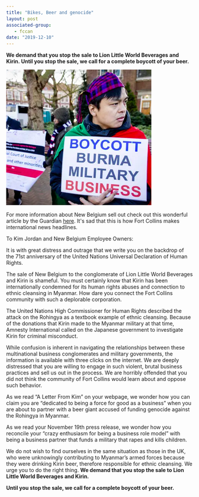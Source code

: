 ```yaml
---
title: "Bikes, Beer and genocide"
layout: post
associated-group:
   - fccan
date: "2019-12-10"
---
```


**We demand that you stop the sale to Lion Little World Beverages and Kirin. Until you stop the sale, we call for a complete boycott of your beer.** 

![](media/Untitled-6.png)

For more information about New Belgium sell out check out this wonderful article by the Guardian [here](https://www.theguardian.com/world/2019/dec/29/australian-craft-beer-brewer-faces-criticism-over-partnership-with-myanmar-military?fbclid=IwAR1f6jfJsQs3ADantpFDpZk2ZB26X4EQcybhj9JM3vw9kNADV1yO7MruXvc). It's sad that this is how Fort Collins makes international news headlines.

To Kim Jordan and New Belgium Employee Owners:  

It is with great distress and outrage that we write you on the backdrop of the 71st anniversary of the United Nations Universal Declaration of Human Rights.   

The sale of New Belgium to the conglomerate of Lion Little World Beverages and Kirin is shameful. You must certainly know that Kirin has been internationally condemned for its human rights abuses and connection to ethnic cleansing in Myanmar. How dare you connect the Fort Collins community with such a deplorable corporation.  

The United Nations High Commissioner for Human Rights described the attack on the Rohingya as a textbook example of ethnic cleansing. Because of the donations that Kirin made to the Myanmar military at that time, Amnesty International called on the Japanese government to investigate Kirin for criminal misconduct.  

While confusion is inherent in navigating the relationships between these multinational business conglomerates and military governments, the information is available with three clicks on the internet. We are deeply distressed that you are willing to engage in such violent, brutal business practices and sell us out in the process. We are horribly offended that you did not think the community of Fort Collins would learn about and oppose such behavior.  

As we read “A Letter From Kim” on your webpage, we wonder how you can claim you are “dedicated to being a force for good as a business” when you are about to partner with a beer giant accused of funding genocide against the Rohingya in Myanmar.  

As we read your November 19th press release, we wonder how you reconcile your “crazy enthusiasm for being a business role model” with being a business partner that funds a military that rapes and kills children.  

We do not wish to find ourselves in the same situation as those in the UK, who were unknowingly contributing to Myanmar’s armed forces because they were drinking Kirin beer, therefore responsible for ethnic cleansing. We urge you to do the right thing. **We demand that you stop the sale to Lion Little World Beverages and Kirin.**   

**Until you stop the sale, we call for a complete boycott of your beer.**

